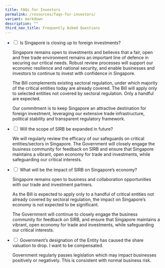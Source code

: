 ```yaml
---
title: FAQs for Investors
permalink: /resources/faqs-for-investors/
variant: markdown
description: ""
third_nav_title: Frequently Asked Questions
---
```

<ul class="jekyllcodex_accordion">
<li><input type="checkbox" id="accordion1">
<label for="accordion1"> Is Singapore is closing up to foreign investments?</label><div>
<p> Singapore remains open to investments and believes that a fair, open and free trade environment remains an important line of defence in securing our critical needs. Robust review processes will support our economic resilience and national security, and enable businesses and investors to continue to invest with confidence in Singapore. </p>
<p>The Bill complements existing sectoral regulation, under which majority of the critical entities today are already covered. The Bill will apply only to selected entities not covered by sectoral regulation. Only a handful are expected. </p>
<p>Our commitment is to keep Singapore an attractive destination for foreign investment, leveraging our extensive trade infrastructure, political stability and transparent regulatory framework.</p>
</div></li>

<li><input type="checkbox" id="accordion2">
<label for="accordion2"> Will the scope of SIRB be expanded in future?</label><div>
<p> We will regularly review the efficacy of our safeguards on critical entities/sectors in Singapore. The Government will closely engage the business community for feedback on SIRB and ensure that Singapore maintains a vibrant, open economy for trade and investments, while safeguarding our critical interests.</p>
</div></li>

<li><input type="checkbox" id="accordion3">
<label for="accordion3"> What will be the impact of SIRB on Singapore’s economy?</label><div>
<p> Singapore remains open to business and collaboration opportunities with our trade and investment partners. </p>
<p> As the Bill is expected to apply only to a handful of critical entities not already covered by sectoral regulation, the impact on Singapore’s economy is not expected to be significant. </p>
<p> The Government will continue to closely engage the business community for feedback on SIRB, and ensure that Singapore maintains a vibrant, open economy for trade and investments, while safeguarding our critical interests.</p>
</div></li>

<li><input type="checkbox" id="accordion4">
<label for="accordion4"> Government’s designation of the Entity has caused the share valuation to drop. I want to be compensated. </label><div>
<p> Government regularly passes legislation which may impact businesses positively or negatively. This is consistent with normal business risk.</p>
</div></li>
</ul>